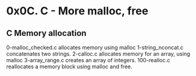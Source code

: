 # 0x0C. C - More malloc, free
## C Memory allocation
0-malloc_checked.c allocates memory using malloc
1-string_nconcat.c concatenates two strings.
2-calloc.c allocates memory for an array, using malloc
3-array_range.c creates an array of integers.
100-realloc.c reallocates a memory block using malloc and free.
